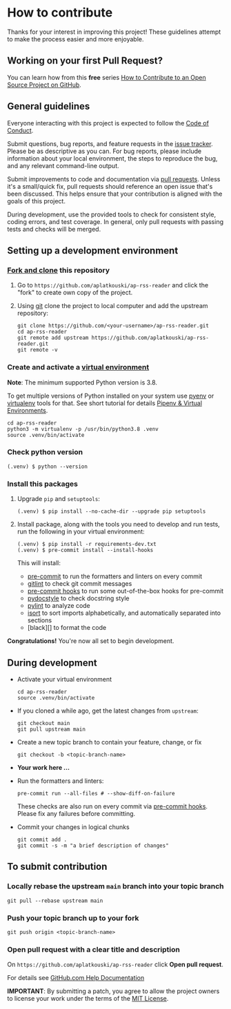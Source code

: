 # How to contribute

Thanks for your interest in improving this project! These guidelines attempt to
make the process easier and more enjoyable.

## Working on your first Pull Request?

You can learn how from this **free** series [How to Contribute to an Open
Source Project on GitHub][how to contribute].

## General guidelines

Everyone interacting with this project is expected to follow the [Code of
Conduct][].

Submit questions, bug reports, and feature requests in the [issue tracker][].
Please be as descriptive as you can. For bug reports, please include
information about your local environment, the steps to reproduce the bug, and
any relevant command-line output.

Submit improvements to code and documentation via [pull requests][]. Unless
it's a small/quick fix, pull requests should reference an open issue that's
been discussed. This helps ensure that your contribution is aligned with the
goals of this project.

During development, use the provided tools to check for consistent style,
coding errors, and test coverage. In general, only pull requests with passing
tests and checks will be merged.

## Setting up a development environment

### [Fork and clone][github docs fork-a-repo] this repository

1. Go to `https://github.com/aplatkouski/ap-rss-reader` and click the "fork" to
   create own copy of the project.

2. Using [git][] clone the project to local computer and add the upstream
   repository:

   ```shell
   git clone https://github.com/<your-username>/ap-rss-reader.git
   cd ap-rss-reader
   git remote add upstream https://github.com/aplatkouski/ap-rss-reader.git
   git remote -v
   ```

### Create and activate a [virtual environment][]

**Note**: The minimum supported Python version is 3.8.

To get multiple versions of Python installed on your system use [pyenv][] or
[virtualenv][] tools for that. See short tutorial for details [Pipenv & Virtual
Environments][pipenv & virtual environments].

```shell
cd ap-rss-reader
python3 -m virtualenv -p /usr/bin/python3.8 .venv
source .venv/bin/activate
```

### Check python version

```shell
(.venv) $ python --version
```

### Install this packages

1. Upgrade `pip` and `setuptools`:

   ```shell
   (.venv) $ pip install --no-cache-dir --upgrade pip setuptools
   ```

2. Install package, along with the tools you need to develop and run tests, run
   the following in your virtual environment:

   ```shell
   (.venv) $ pip install -r requirements-dev.txt
   (.venv) $ pre-commit install --install-hooks
   ```

   This will install:

   - [pre-commit][] to run the formatters and linters on every commit
   - [gitlint][] to check git commit messages
   - [pre-commit hooks][] to run some out-of-the-box hooks for pre-commit
   - [pydocstyle][] to check docstring style
   - [pylint][] to analyze code
   - [isort][] to sort imports alphabetically, and automatically separated into
     sections
   - [black][] to format the code

**Congratulations!** You're now all set to begin development.

## During development

- Activate your virtual environment

  ```shell
  cd ap-rss-reader
  source .venv/bin/activate
  ```

- If you cloned a while ago, get the latest changes from `upstream`:

  ```shell
  git checkout main
  git pull upstream main
  ```

- Create a new topic branch to contain your feature, change, or fix

  ```shell
  git checkout -b <topic-branch-name>
  ```

- **Your work here ...**

- Run the formatters and linters:

  ```shell script
  pre-commit run --all-files # --show-diff-on-failure
  ```

  These checks are also run on every commit via [pre-commit hooks][]. Please
  fix any failures before committing.

- Commit your changes in logical chunks

  ```shell
  git commit add .
  git commit -s -m "a brief description of changes"
  ```

## To submit contribution

### Locally rebase the upstream `main` branch into your topic branch

```shell
git pull --rebase upstream main
```

### Push your topic branch up to your fork

```shell
git push origin <topic-branch-name>
```

### Open pull request with a clear title and description

On `https://github.com/aplatkouski/ap-rss-reader` click **Open pull request**.

For details see [GitHub.com Help Documentation][]

**IMPORTANT**: By submitting a patch, you agree to allow the project owners to
license your work under the terms of the [MIT License][].

[how to contribute]: https://kcd.im/pull-request
[code of conduct]:
  https://github.com/aplatkouski/ap-rss-reader/blob/main/CODE_OF_CONDUCT.md
[issue tracker]: https://github.com/aplatkouski/ap-rss-reader/issues
[pull requests]: https://github.com/aplatkouski/ap-rss-reader/pulls
[github docs fork-a-repo]:
  https://docs.github.com/en/github/getting-started-with-github/fork-a-repo
[git]: https://git-scm.com/
[virtual environment]: https://docs.python.org/3/library/venv.html
[pyenv]: https://github.com/pyenv/pyenv
[virtualenv]: https://virtualenv.pypa.io/en/latest/
[pipenv & virtual environments]: https://docs.python-guide.org/dev/virtualenvs/
[pre-commit]: https://pre-commit.com/
[gitlint]: https://jorisroovers.com/gitlint/
[pre-commit hooks]: https://github.com/pre-commit/pre-commit-hooks
[pydocstyle]: http://www.pydocstyle.org/en/stable/
[pylint]: https://www.pylint.org/
[isort]: https://pycqa.github.io/isort/
[github.com help documentation]:
  https://docs.github.com/en/github/collaborating-with-issues-and-pull-requests
[mit license]:
  https://github.com/aplatkouski/ap-rss-reader/blob/main/LICENSE.md
